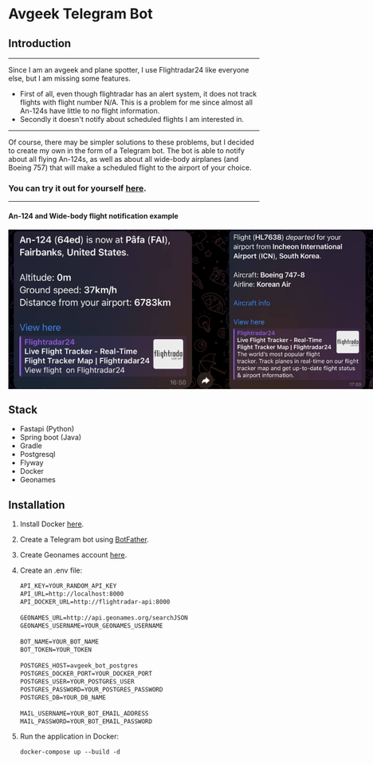 # Avgeek Telegram Bot

## Introduction
___

Since I am an avgeek and plane spotter, I use Flightradar24 like everyone else, but I am missing some features.

- First of all, even though flightradar has an alert system, it does not track flights with flight number N/A. This is a problem for me since almost all An-124s have little to no flight information.
- Secondly it doesn't notify about scheduled flights I am interested in.

___

Of course, there may be simpler solutions to these problems, but I decided to create my own in the form of a Telegram bot.
The bot is able to notify about all flying An-124s, as well as about all wide-body airplanes (and Boeing 757) that will make a scheduled flight to the airport of your choice.

### You can try it out for yourself [here](https://t.me/Avgeek_ViLsonCake_Bot).
___

#### An-124 and Wide-body flight notification example
<div style="display: flex; justify-content: space-between;">
    <img src="telegram-bot/src/main/resources/images/An-124-notification-example.jpg" alt="An-124 notification example" style="height: 320px">
    <img src="telegram-bot/src/main/resources/images/Wide-body-flight-notification-example.jpg" alt="Wide-body flight notification example" style="height: 320px">
</div>

## Stack

- Fastapi (Python)
- Spring boot (Java)
- Gradle
- Postgresql
- Flyway
- Docker
- Geonames

## Installation

1. Install Docker [here](https://docs.docker.com/engine/install/).
2. Create a Telegram bot using [BotFather](https://t.me/BotFather).
3. Create Geonames account [here](https://www.geonames.org/export/web-services.html).

4. Create an .env file:
    ```dotenv
    API_KEY=YOUR_RANDOM_API_KEY
    API_URL=http://localhost:8000
    API_DOCKER_URL=http://flightradar-api:8000

    GEONAMES_URL=http://api.geonames.org/searchJSON
    GEONAMES_USERNAME=YOUR_GEONAMES_USERNAME

    BOT_NAME=YOUR_BOT_NAME
    BOT_TOKEN=YOUR_TOKEN

    POSTGRES_HOST=avgeek_bot_postgres
    POSTGRES_DOCKER_PORT=YOUR_DOCKER_PORT
    POSTGRES_USER=YOUR_POSTGRES_USER
    POSTGRES_PASSWORD=YOUR_POSTGRES_PASSWORD
    POSTGRES_DB=YOUR_DB_NAME

    MAIL_USERNAME=YOUR_BOT_EMAIL_ADDRESS
    MAIL_PASSWORD=YOUR_BOT_EMAIL_PASSWORD
    ```

5. Run the application in Docker:
    ```
    docker-compose up --build -d
    ```
